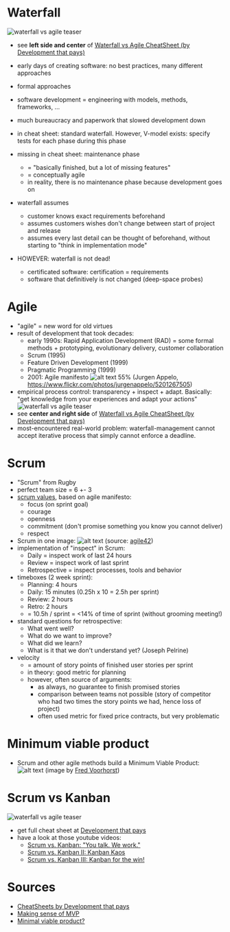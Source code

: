 # Waterfall
![waterfall vs agile teaser](waterfall-agile_teaser.png)
- see __left side and center__ of [Waterfall vs Agile CheatSheet (by Development that pays)](http://www.developmentthatpays.com/cheatsheets)


- early days of creating software: no best practices, many different approaches
- formal approaches
- software development = engineering with models, methods, frameworks, ... 
- much bureaucracy and paperwork that slowed development down
- in cheat sheet: standard waterfall. However, V-model exists: specify tests for each phase during this phase
- missing in cheat sheet: maintenance phase
    - = "basically finished, but a lot of missing features"
    - = conceptually agile
    - in reality, there is no maintenance phase because development goes on 
- waterfall assumes 
    - customer knows exact requirements beforehand
    - assumes customers wishes don't change between start of project and release
    - assumes every last detail can be thought of beforehand, without starting to "think in implementation mode"
- HOWEVER: waterfall is not dead! 
    - certificated software: certification = requirements
    - software that definitively is not changed (deep-space probes)

# Agile
- "agile" = new word for old virtues
- result of development that took decades:
    - early 1990s: Rapid Application Development (RAD) = some formal methods + prototyping, evolutionary delivery, customer collaboration 
    - Scrum (1995)
    - Feature Driven Development (1999)
    - Pragmatic Programming (1999)
    - 2001: Agile manifesto
![alt text 55%](../management30/agile_manifesto_by_jurgen_appelo.jpg)
(Jurgen Appelo, https://www.flickr.com/photos/jurgenappelo/5201267505)
- empirical process control: transparency + inspect + adapt. Basically: "get knowledge from your experiences and adapt your actions"
![waterfall vs agile teaser](waterfall-agile_teaser.png)
- see __center and right side__ of [Waterfall vs Agile CheatSheet (by Development that pays)](http://www.developmentthatpays.com/cheatsheets)
- most-encountered real-world problem: waterfall-management cannot accept iterative process that simply cannot enforce a deadline.

# Scrum
- "Scrum" from Rugby
- perfect team size = 6 +- 3
- [scrum values](https://www.scrumalliance.org/why-scrum/core-scrum-values-roles), based on agile manifesto:
    - focus (on sprint goal)
    - courage
    - openness
    - commitment (don't promise something you know you cannot deliver)
    - respect
- Scrum in one image: 
![alt text](Scrum_in_a_nutshell_thumbnail.png) (source: [agile42](http://www.agile42.com/en/agile-info-center/scrum-cheat-sheet/agile.md))
- implementation of "inspect" in Scrum:
    - Daily = inspect work of last 24 hours
    - Review = inspect work of last sprint
    - Retrospective = inspect processes, tools and behavior
- timeboxes (2 week sprint):
    - Planning: 4 hours
    - Daily: 15 minutes (0.25h x 10 = 2.5h per sprint)
    - Review: 2 hours
    - Retro: 2 hours
    - = 10.5h / sprint = <14% of time of sprint (without grooming meeting!)
- standard questions for retrospective:
    - What went well?
    - What do we want to improve?
    - What did we learn?
    - What is it that we don't understand yet? (Joseph Pelrine)
- velocity
    - = amount of story points of finished user stories per sprint
    - in theory: good metric for planning
    - however, often source of arguments:
        - as always, no guarantee to finish promised stories
        - comparison between teams not possible (story of competitor who had two times the story points we had, hence loss of project)
        - often used metric for fixed price contracts, but very problematic      


# Minimum viable product
- Scrum and other agile methods build a Minimum Viable Product:
![alt text](MVP_v2.jpg)
(image by [Fred Voorhorst](http://www.expressiveproductdesign.com/minimal-viable-product-mvp/))


# Scrum vs Kanban
![waterfall vs agile teaser](scrum-kanban_teaser.png)
- get full cheat sheet at [Development that pays](http://www.developmentthatpays.com/cheatsheets)
- have a look at those youtube videos:
    - [Scrum vs. Kanban: "You talk. We work."](https://youtu.be/9Jgu1BlTlSc)
    - [Scrum vs. Kanban II: Kanban Kaos](https://youtu.be/n2ZrUQNwrUk)
    - [Scrum vs. Kanban III: Kanban for the win!](https://youtu.be/sOlFPi5xJqQ)


# Sources
- [CheatSheets by Development that pays](http://www.developmentthatpays.com/cheatsheets)
- [Making sense of MVP](https://www.youtube.com/watch?v=0P7nCmln7PM&feature=youtu.be)
- [Minimal viable product?](http://www.expressiveproductdesign.com/minimal-viable-product-mvp/)
